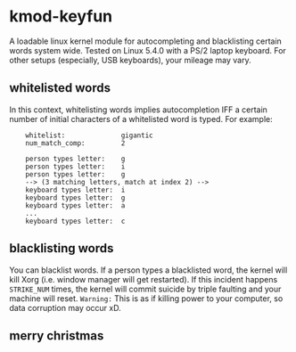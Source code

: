 # kmod-keyfun
A loadable linux kernel module for autocompleting and blacklisting certain words system wide. Tested on Linux 5.4.0 with a PS/2 laptop keyboard. For other setups (especially, USB keyboards), your mileage may vary. 

## whitelisted words
In this context, whitelisting words implies autocompletion IFF a certain number of initial characters of a whitelisted word is typed. For example: 

```
    whitelist:              gigantic 
    num_match_comp:         2

    person types letter:    g
    person types letter:    i
    person types letter:    g
    --> (3 matching letters, match at index 2) --> 
    keyboard types letter:  i
    keyboard types letter:  g
    keyboard types letter:  a
    ...
    keyboard types letter:  c
```

## blacklisting words
You can blacklist words. If a person types a blacklisted word, the kernel will kill Xorg (i.e. window manager will get restarted). If this incident happens `STRIKE_NUM` times, the kernel will commit suicide by triple faulting and your machine will reset.
`Warning:` This is as if killing power to your computer, so data corruption may occur xD. 

## merry christmas
